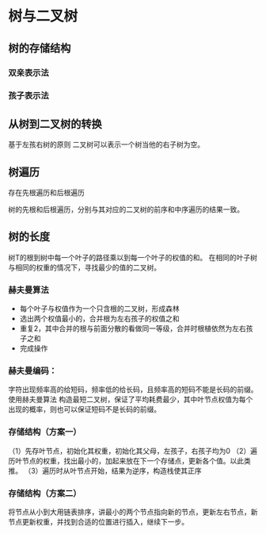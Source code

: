 # 树与二叉树

## 树的存储结构
### 双亲表示法

### 孩子表示法


## 从树到二叉树的转换
基于左孩右树的原则
二叉树可以表示一个树当他的右子树为空。

## 树遍历
存在先根遍历和后根遍历

树的先根和后根遍历，分别与其对应的二叉树的前序和中序遍历的结果一致。

## 树的长度

树T的根到树中每一个叶子的路径乘以到每一个叶子的权值的和。
在相同的叶子树与相同的权重的情况下，寻找最少的值的二叉树。

### 赫夫曼算法

* 每个叶子与权值作为一个只含根的二叉树，形成森林
* 选出两个权值最小的，合并根为左右孩子的权值之和
* 重复2，其中合并的根与前面分散的看做同一等级，合并时根植依然为左右孩子之和
* 完成操作

### 赫夫曼编码：
字符出现频率高的给短码，频率低的给长码，且频率高的短码不能是长码的前缀。
使用赫夫曼算法
构造最短二叉树，保证了平均耗费最少，其中叶节点权值为每个出现的概率，则也可以保证短码不是长码的前缀。

### 存储结构（方案一）
（1）先存叶节点，初始化其权重，初始化其父母，左孩子，右孩子均为0
（2）遍历叶节点的权重，找出最小的，加起来放在下一个存储点，更新各个值。以此类推。
（3）遍历时从叶节点开始，结果为逆序，构造栈使其正序

### 存储结构（方案二）
将节点从小到大用链表排序，讲最小的两个节点指向新的节点，更新左右节点，新节点更新权重，并找到合适的位置进行插入，继续下一步。

